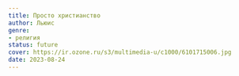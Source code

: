 ```yaml
---
title: Просто христианство
author: Льюис
genre:
- религия
status: future
cover: https://ir.ozone.ru/s3/multimedia-u/c1000/6101715006.jpg
date: 2023-08-24
---
```


